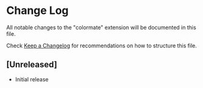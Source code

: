 # Change Log

All notable changes to the "colormate" extension will be documented in this file.

Check [Keep a Changelog](http://keepachangelog.com/) for recommendations on how to structure this file.

## [Unreleased]

- Initial release
